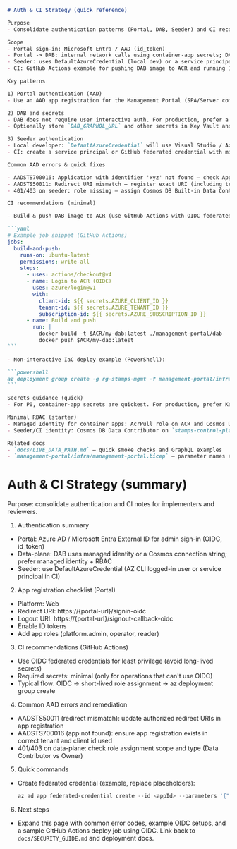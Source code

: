 ````markdown
# Auth & CI Strategy (quick reference)

Purpose
- Consolidate authentication patterns (Portal, DAB, Seeder) and CI recommendations for first-time readers and operators.

Scope
- Portal sign-in: Microsoft Entra / AAD (id_token)
- Portal -> DAB: internal network calls using container-app secrets; DAB uses MI or connection string to talk to Cosmos
- Seeder: uses DefaultAzureCredential (local dev) or a service principal/managed identity in CI
- CI: GitHub Actions example for pushing DAB image to ACR and running IaC non-interactively

Key patterns

1) Portal authentication (AAD)
- Use an AAD app registration for the Management Portal (SPA/Server components). Configure redirect URIs and implicit flow or code flow with PKCE for SPA.

2) DAB and secrets
- DAB does not require user interactive auth. For production, prefer a Managed Identity attached to the Container App with RBAC roles (Cosmos DB Data Reader/Contributor as required).
- Optionally store `DAB_GRAPHQL_URL` and other secrets in Key Vault and use container-app identity to access them; or use container-app secretRefs for simpler setups.

3) Seeder authentication
- Local developer: `DefaultAzureCredential` will use Visual Studio / Azure CLI cached creds. Ensure the signed-in account has Data Contributor on the Cosmos account.
- CI: create a service principal or GitHub federated credential with minimal RBAC scope (Cosmos data contributor on `stamps-control-plane`).

Common AAD errors & quick fixes

- AADSTS700016: Application with identifier 'xyz' not found — check App Registration clientId and tenant.
- AADSTS50011: Redirect URI mismatch — register exact URI (including trailing slash) used by the portal.
- 401/403 on seeder: role missing — assign Cosmos DB Built-in Data Contributor to the cred principal.

CI recommendations (minimal)

- Build & push DAB image to ACR (use GitHub Actions with OIDC federated identity or service principal):

```yaml
# Example job snippet (GitHub Actions)
jobs:
  build-and-push:
    runs-on: ubuntu-latest
    permissions: write-all
    steps:
      - uses: actions/checkout@v4
      - name: Login to ACR (OIDC)
        uses: azure/login@v1
        with:
          client-id: ${{ secrets.AZURE_CLIENT_ID }}
          tenant-id: ${{ secrets.AZURE_TENANT_ID }}
          subscription-id: ${{ secrets.AZURE_SUBSCRIPTION_ID }}
      - name: Build and push
        run: |
          docker build -t $ACR/my-dab:latest ./management-portal/dab
          docker push $ACR/my-dab:latest
```

- Non-interactive IaC deploy example (PowerShell):

```powershell
az deployment group create -g rg-stamps-mgmt -f management-portal/infra/management-portal.bicep --parameters @management-portal/infra/parameters.json
```

Secrets guidance (quick)
- For P0, container-app secrets are quickest. For production, prefer Key Vault with managed identity to avoid secret leakage in repos.

Minimal RBAC (starter)
- Managed Identity for container apps: AcrPull role on ACR and Cosmos DB Data Contributor on the database.
- Seeder/CI identity: Cosmos DB Data Contributor on `stamps-control-plane` and limited scope service principal for ACR push (ACR Push role).

Related docs
- `docs/LIVE_DATA_PATH.md` — quick smoke checks and GraphQL examples
- `management-portal/infra/management-portal.bicep` — parameter names and secret wiring
````
# Auth & CI Strategy (summary)

Purpose: consolidate authentication and CI notes for implementers and reviewers.

1) Authentication summary
- Portal: Azure AD / Microsoft Entra External ID for admin sign-in (OIDC, id_token)
- Data-plane: DAB uses managed identity or a Cosmos connection string; prefer managed identity + RBAC
- Seeder: use DefaultAzureCredential (AZ CLI logged-in user or service principal in CI)

2) App registration checklist (Portal)
- Platform: Web
- Redirect URI: https://{portal-url}/signin-oidc
- Logout URI: https://{portal-url}/signout-callback-oidc
- Enable ID tokens
- Add app roles (platform.admin, operator, reader)

3) CI recommendations (GitHub Actions)
- Use OIDC federated credentials for least privilege (avoid long-lived secrets)
- Required secrets: minimal (only for operations that can't use OIDC)
- Typical flow: OIDC -> short-lived role assignment -> az deployment group create

4) Common AAD errors and remediation
- AADSTS50011 (redirect mismatch): update authorized redirect URIs in app registration
- AADSTS700016 (app not found): ensure app registration exists in correct tenant and client id used
- 401/403 on data-plane: check role assignment scope and type (Data Contributor vs Owner)

5) Quick commands
- Create federated credential (example, replace placeholders):
  ```powershell
  az ad app federated-credential create --id <appId> --parameters '{"name":"gh-actions","issuer":"https://token.actions.githubusercontent.com","subject":"repo:owner/repo:ref:refs/heads/main","audiences":["api://AzureADTokenExchange"]}'
  ```

6) Next steps
- Expand this page with common error codes, example OIDC setups, and a sample GitHub Actions deploy job using OIDC. Link back to `docs/SECURITY_GUIDE.md` and deployment docs.
